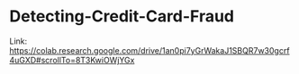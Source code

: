 # Detecting-Credit-Card-Fraud
Link: https://colab.research.google.com/drive/1an0pi7yGrWakaJ1SBQR7w30gcrf4uGXD#scrollTo=8T3KwiOWjYGx
